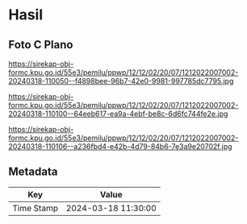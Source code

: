 # Hasil

## Foto C Plano

https://sirekap-obj-formc.kpu.go.id/55e3/pemilu/ppwp/12/12/02/20/07/1212022007002-20240318-110050--f4898bee-96b7-42e0-9981-997785dc7795.jpg

https://sirekap-obj-formc.kpu.go.id/55e3/pemilu/ppwp/12/12/02/20/07/1212022007002-20240318-110100--64eeb617-ea9a-4ebf-be8c-6d6fc744fe2e.jpg

https://sirekap-obj-formc.kpu.go.id/55e3/pemilu/ppwp/12/12/02/20/07/1212022007002-20240318-110106--a236fbd4-e42b-4d79-84b6-7e3a9e20702f.jpg


## Metadata

| Key        | Value               |
| ---------- | ------------------- |
| Time Stamp | 2024-03-18 11:30:00 |



